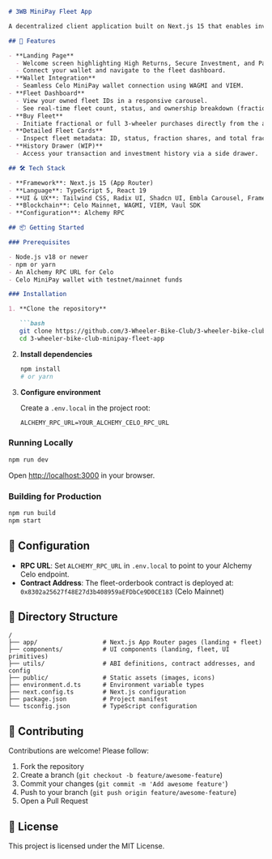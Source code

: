 ````markdown
# 3WB MiniPay Fleet App

A decentralized client application built on Next.js 15 that enables investors to participate in fractional and full ownership of three-wheeler fleets on the Celo blockchain using the Celo MiniPay wallet.

## 🚀 Features

- **Landing Page**
  - Welcome screen highlighting High Returns, Secure Investment, and Passive Income.
  - Connect your wallet and navigate to the fleet dashboard.
- **Wallet Integration**
  - Seamless Celo MiniPay wallet connection using WAGMI and VIEM.
- **Fleet Dashboard**
  - View your owned fleet IDs in a responsive carousel.
  - See real-time fleet count, status, and ownership breakdown (fractioned vs full).
- **Buy Fleet**
  - Initiate fractional or full 3-wheeler purchases directly from the app.
- **Detailed Fleet Cards**
  - Inspect fleet metadata: ID, status, fraction shares, and total fractions.
- **History Drawer (WIP)**
  - Access your transaction and investment history via a side drawer.

## 🛠️ Tech Stack

- **Framework**: Next.js 15 (App Router)
- **Language**: TypeScript 5, React 19
- **UI & UX**: Tailwind CSS, Radix UI, Shadcn UI, Embla Carousel, Framer Motion, Lucide Icons
- **Blockchain**: Celo Mainnet, WAGMI, VIEM, Vaul SDK
- **Configuration**: Alchemy RPC

## 📦 Getting Started

### Prerequisites

- Node.js v18 or newer
- npm or yarn
- An Alchemy RPC URL for Celo
- Celo MiniPay wallet with testnet/mainnet funds

### Installation

1. **Clone the repository**

   ```bash
   git clone https://github.com/3-Wheeler-Bike-Club/3-wheeler-bike-club-minipay-fleet-app.git
   cd 3-wheeler-bike-club-minipay-fleet-app
````

2. **Install dependencies**

   ```bash
   npm install
   # or yarn
   ```

3. **Configure environment**

   Create a `.env.local` in the project root:

   ```env
   ALCHEMY_RPC_URL=YOUR_ALCHEMY_CELO_RPC_URL
   ```

### Running Locally

```bash
npm run dev
```

Open [http://localhost:3000](http://localhost:3000) in your browser.

### Building for Production

```bash
npm run build
npm start
```

## 🔧 Configuration

- **RPC URL**: Set `ALCHEMY_RPC_URL` in `.env.local` to point to your Alchemy Celo endpoint.
- **Contract Address**: The fleet-orderbook contract is deployed at: `0x8302a25627f48E27d3b408959aEFDbCe9D0CE183` (Celo Mainnet)

## 📁 Directory Structure

```
/
├── app/                  # Next.js App Router pages (landing + fleet)
├── components/           # UI components (landing, fleet, UI primitives)
├── utils/                # ABI definitions, contract addresses, and config
├── public/               # Static assets (images, icons)
├── environment.d.ts      # Environment variable types
├── next.config.ts        # Next.js configuration
├── package.json          # Project manifest
└── tsconfig.json         # TypeScript configuration
```

## 🤝 Contributing

Contributions are welcome! Please follow:

1. Fork the repository
2. Create a branch (`git checkout -b feature/awesome-feature`)
3. Commit your changes (`git commit -m 'Add awesome feature'`)
4. Push to your branch (`git push origin feature/awesome-feature`)
5. Open a Pull Request

## 📄 License

This project is licensed under the MIT License.

```
```
